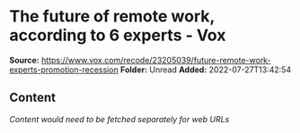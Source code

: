 # The future of remote work, according to 6 experts - Vox

**Source:** https://www.vox.com/recode/23205039/future-remote-work-experts-promotion-recession
**Folder:** Unread
**Added:** 2022-07-27T13:42:54




## Content
*Content would need to be fetched separately for web URLs*
